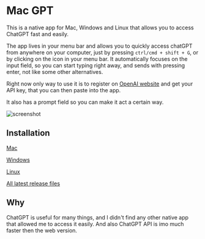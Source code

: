# Mac GPT 
 
 This is a native app for Mac, Windows and Linux that allows you to access ChatGPT fast and easily.
 
 The app lives in your menu bar and allows you to quickly access chatGPT from anywhere on your computer, 
 just by pressing `ctrl/cmd + shift + G`, or by clicking on the icon in your menu bar. It automatically focuses on the input field, so you can start typing right away, and sends with pressing enter, not like some other alternatives.

 Right now only way to use it is to register on [OpenAI website](https://platform.openai.com/account/api-keys) and get your API key, that you can then paste into the app.

 It also has a prompt field so you can make it act a certain way.

 ![screenshot](https://raw.githubusercontent.com/karelnagel/mac-gpt/main/public/screenshot.png)



## Installation

[Mac](https://github.com/karelnagel/mac-gpt/releases/latest/download/Mac.GPT_0.0.0_x64.dmg)

[Windows](https://github.com/karelnagel/mac-gpt/releases/latest/download/Mac.GPT_0.0.0_x64_en-US.msi)

[Linux](https://github.com/karelnagel/mac-gpt/releases/latest)

[All latest release files](https://github.com/karelnagel/mac-gpt/releases/latest)

 
## Why

ChatGPT is useful for many things, and I didn't find any other native app that allowed me to access it easily. And also ChatGPT API is imo much faster then the web version. 

